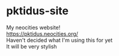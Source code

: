 # pktidus-site
My neocities website!  
https://pktidus.neocities.org/  
Haven't decided what I'm using this for yet  
It will be very stylish  
